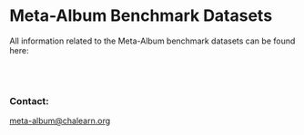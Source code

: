 # Meta-Album Benchmark Datasets

All information related to the Meta-Album benchmark datasets can be found here:









<br><br>

### Contact: 
meta-album@chalearn.org 
